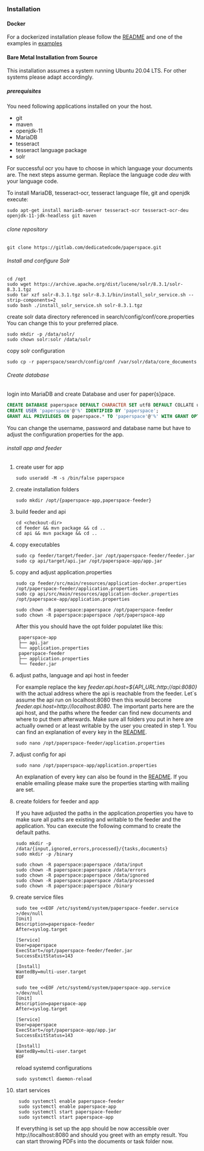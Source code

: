 ### Installation
#### Docker

For a dockerized installation please follow the [README](https://gitlab.com/dedicatedcode/paperspace#deployment) and one of the examples in
[examples](https://gitlab.com/dedicatedcode/paperspace/-/tree/master/deployment/examples)

#### Bare Metal Installation from Source
This installation assumes a system running Ubuntu 20.04 LTS. For other systems please adapt accordingly.

##### prerequisites
You need following applications installed on your the host.
* git
* maven
* openjdk-11
* MariaDB  
* tesseract
* tesseract language package
* solr  

For successful ocr you have to choose in which language your documents are. The next steps assume german. Replace 
the language code *deu* with your language code.

To install MariaDB, tesseract-ocr, tesseract language file, git and openjdk execute:
```
sudo apt-get install mariadb-server tesseract-ocr tesseract-ocr-deu openjdk-11-jdk-headless git maven
```
######  clone repository
```
git clone https://gitlab.com/dedicatedcode/paperspace.git
```
###### Install and configure Solr

```shell script
cd /opt
sudo wget https://archive.apache.org/dist/lucene/solr/8.3.1/solr-8.3.1.tgz
sudo tar xzf solr-8.3.1.tgz solr-8.3.1/bin/install_solr_service.sh --strip-components=2
sudo bash ./install_solr_service.sh solr-8.3.1.tgz
```
create solr data directory referenced in search/config/conf/core.properties
You can change this to your preferred place.
```shell script
sudo mkdir -p /data/solr/
sudo chown solr:solr /data/solr
```
copy solr configuration 
```shell script
sudo cp -r paperspace/search/config/conf /var/solr/data/core_documents
```

###### Create database

login into MariaDB and create Database and user for paper{s}pace.
```sql
CREATE DATABASE paperspace DEFAULT CHARACTER SET utf8 DEFAULT COLLATE utf8_unicode_ci;
CREATE USER 'paperspace'@'%' IDENTIFIED BY 'paperspace';
GRANT ALL PRIVILEGES ON paperspace.* TO 'paperspace'@'%' WITH GRANT OPTION;
```
You can change the username, password and database name but have to adjust the configuration properties for the app.

###### install app and feeder
1. create user for app
    ```shell script
    sudo useradd -M -s /bin/false paperspace
    ```
2. create installation folders
    ```shell script
    sudo mkdir /opt/{paperspace-app,paperspace-feeder}
    ```
3. build feeder and api
    ```shell script
    cd <checkout-dir>
    cd feeder && mvn package && cd ..   
    cd api && mvn package && cd ..   
    ```
4. copy executables
   ```shell script
   sudo cp feeder/target/feeder.jar /opt/paperspace-feeder/feeder.jar
   sudo cp api/target/api.jar /opt/paperspace-app/app.jar
   ```
5. copy and adjust application.properties
    ```shell script
    sudo cp feeder/src/main/resources/application-docker.properties /opt/paperspace-feeder/application.properties
    sudo cp api/src/main/resources/application-docker.properties /opt/paperspace-app/application.properties
   
    sudo chown -R paperspace:paperspace /opt/paperspace-feeder
    sudo chown -R paperspace:paperspace /opt/paperspace-app
    ```
   After this you should have the opt folder populatet like this:
   ```shell script
    paperspace-app
    ├── api.jar
    └── application.properties
    paperspace-feeder
    ├── application.properties
    └── feeder.jar
    ```
6. adjust paths, language and api host in feeder
    
    For example replace the key *feeder.api.host=${API_URL:http://api:8080}* with the actual address where the api 
    is reachable from the feeder. Let´s assume the api run on localhost:8080 then this would become *feeder.api.host=http://localhost:8080*.
    The important parts here are the api host, and the paths where the feeder can find new documents and where to put them afterwards. 
    Make sure all folders you put in here are actually owned or at least writable by the user you created in step  1. 
    You can find an explanation of every key in the [README](https://gitlab.com/dedicatedcode/paperspace#docker-configuration). 
    ```shell script
    sudo nano /opt/paperspace-feeder/application.properties
    ```
 
7. adjust config for api
    ```shell script
    sudo nano /opt/paperspace-app/application.properties
    ```
   An explanation of every key can also be found in the [README](https://gitlab.com/dedicatedcode/paperspace#docker-configuration).
   If you enable emailing please make sure the properties starting with mailing are set.
   
7. create folders for feeder and app

   If you have adjusted the paths in the application.properties you have to make sure all paths are existing and writable to the feeder and the application. You can execute the following command to create the default paths.
   ```shell script
   sudo mkdir -p /data/{input,ignored,errors,processed}/{tasks,documents}
   sudo mkdir -p /binary
   
   sudo chown -R paperspace:paperspace /data/input
   sudo chown -R paperspace:paperspace /data/errors
   sudo chown -R paperspace:paperspace /data/ignored
   sudo chown -R paperspace:paperspace /data/processed
   sudo chown -R paperspace:paperspace /binary
   ```

8. create service files
    ```shell script
    sudo tee <<EOF /etc/systemd/system/paperspace-feeder.service >/dev/null
    [Unit]
    Description=paperspace-feeder
    After=syslog.target
    
    [Service]
    User=paperspace
    ExecStart=/opt/paperspace-feeder/feeder.jar
    SuccessExitStatus=143
    
    [Install]
    WantedBy=multi-user.target
    EOF
   ```
   ```shell script
   sudo tee <<EOF /etc/systemd/system/paperspace-app.service >/dev/null
   [Unit]
   Description=paperspace-app
   After=syslog.target
   
   [Service]
   User=paperspace
   ExecStart=/opt/paperspace-app/app.jar
   SuccessExitStatus=143
    
   [Install]
   WantedBy=multi-user.target
   EOF
    ```
   
   reload systemd configurations
   ```shell script
   sudo systemctl daemon-reload
   ```

9. start services
   ```shell script
    sudo systemctl enable paperspace-feeder
    sudo systemctl enable paperspace-app 
    sudo systemctl start paperspace-feeder
    sudo systemctl start paperspace-app
    ```
   
   If everything is set up the app should be now accessible over http://localhost:8080 and should you greet with an empty result.
   You can start throwing PDFs into the documents or task folder now.
